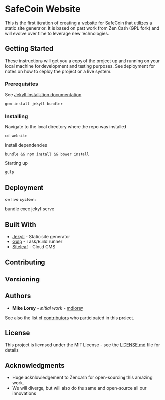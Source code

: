 # SafeCoin Website

This is the first iteration of creating a website for SafeCoin that utilizes a static site generator. It is based on past work from Zen Cash (GPL fork) and will evolve over time to leverage new technologies.

## Getting Started

These instructions will get you a copy of the project up and running on your local machine for development and testing purposes. See deployment for notes on how to deploy the project on a live system.

### Prerequisites

See [Jekyll Installation documentation](https://jekyllrb.com/docs/installation/)

`gem install jekyll bundler`

### Installing

Navigate to the local directory where the repo was installed

`cd website`

Install dependencies

`bundle && npm install && bower install`

Starting up

`gulp`

## Deployment

on live system:

bundle exec jekyll serve

## Built With

* [Jekyll](https://jekyllrb.com/) - Static site generator
* [Gulp](http://gulpjs.com/) - Task/Build runner
* [Siteleaf](https://www.siteleaf.com/) - Cloud CMS

## Contributing

## Versioning

## Authors

* **Mike Lorey** - *Initial work* - [mdlorey](https://github.com/mdlorey)

See also the list of [contributors](https://github.com/your/project/contributors) who participated in this project.

## License

This project is licensed under the MIT License - see the [LICENSE.md](LICENSE.md) file for details

## Acknowledgments

* Huge acknlowledgement to Zencash for open-sourcing this amazing work.
* We will diverge, but will also do the same and open-source all our innovations

